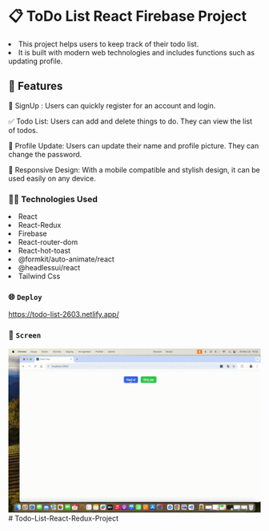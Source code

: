 # 📋 ToDo List React Firebase Project

<li>This project helps users to keep track of their todo list.</li>
<li>It is built with modern web technologies and includes functions such as updating profile.</li>

## 🚀 Features

📩 SignUp : Users can quickly register for an account and login.

✅ Todo List: Users can add and delete things to do. They can view the list of todos.

👤 Profile Update: Users can update their name and profile picture. They can change the password.

📱 Responsive Design: With a mobile compatible and stylish design, it can be used easily on any device.

### 👩‍💻 Technologies Used

<li>React</li>
<li>React-Redux</li>
<li>Firebase</li>
<li>React-router-dom</li>
<li>React-hot-toast</li>
<li>@formkit/auto-animate/react</li>
<li>@headlessui/react</li>
<li>Tailwind Css</li>

### 🌐 `Deploy`

https://todo-list-2603.netlify.app/

### 🎥 `Screen`

![](Study.gif)# Todo-List-React-Redux-Project
